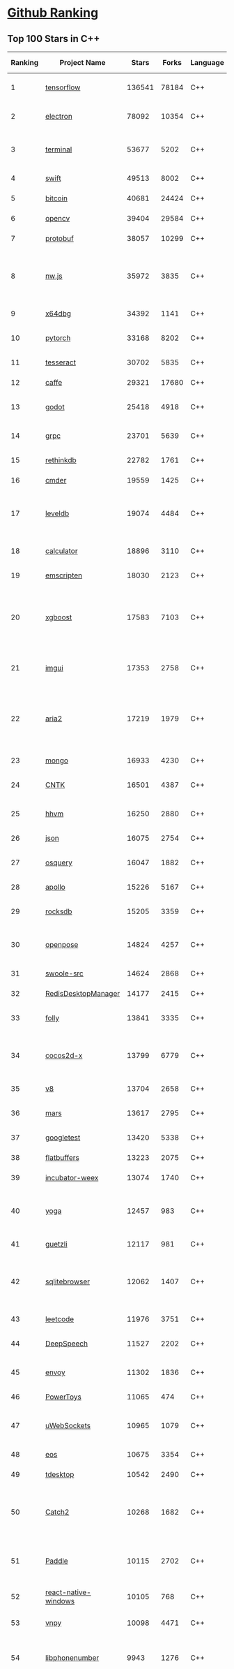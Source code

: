 [Github Ranking](../README.md)
==========

## Top 100 Stars in C\+\+

| Ranking | Project Name | Stars | Forks | Language | Open Issues | Description | Last Commit |
| ------- | ------------ | ----- | ----- | -------- | ----------- | ----------- | ----------- |
| 1 | [tensorflow](https://github.com/tensorflow/tensorflow) | 136541 | 78184 | C++ | 2965 | An Open Source Machine Learning Framework for Everyone | 2019-10-29T10:58:02Z |
| 2 | [electron](https://github.com/electron/electron) | 78092 | 10354 | C++ | 1199 | :electron: Build cross-platform desktop apps with JavaScript, HTML, and CSS | 2019-10-29T10:51:34Z |
| 3 | [terminal](https://github.com/microsoft/terminal) | 53677 | 5202 | C++ | 760 | The new Windows Terminal, and the original Windows console host - all in the same place! | 2019-10-29T03:01:17Z |
| 4 | [swift](https://github.com/apple/swift) | 49513 | 8002 | C++ | 601 | The Swift Programming Language | 2019-10-29T09:21:56Z |
| 5 | [bitcoin](https://github.com/bitcoin/bitcoin) | 40681 | 24424 | C++ | 1031 | Bitcoin Core integration/staging tree | 2019-10-29T10:33:38Z |
| 6 | [opencv](https://github.com/opencv/opencv) | 39404 | 29584 | C++ | 1785 | Open Source Computer Vision Library | 2019-10-29T10:42:21Z |
| 7 | [protobuf](https://github.com/protocolbuffers/protobuf) | 38057 | 10299 | C++ | 763 | Protocol Buffers - Google's data interchange format | 2019-10-29T01:04:38Z |
| 8 | [nw.js](https://github.com/nwjs/nw.js) | 35972 | 3835 | C++ | 740 | Call all Node.js modules directly from DOM/WebWorker and enable a new way of writing applications with all Web technologies. | 2019-10-29T07:23:53Z |
| 9 | [x64dbg](https://github.com/x64dbg/x64dbg) | 34392 | 1141 | C++ | 356 | An open-source x64/x32 debugger for windows. | 2019-10-27T22:12:50Z |
| 10 | [pytorch](https://github.com/pytorch/pytorch) | 33168 | 8202 | C++ | 4494 | Tensors and Dynamic neural networks in Python with strong GPU acceleration | 2019-10-29T10:05:03Z |
| 11 | [tesseract](https://github.com/tesseract-ocr/tesseract) | 30702 | 5835 | C++ | 225 | Tesseract Open Source OCR Engine (main repository) | 2019-10-29T10:50:26Z |
| 12 | [caffe](https://github.com/BVLC/caffe) | 29321 | 17680 | C++ | 1068 | Caffe: a fast open framework for deep learning. | 2019-10-27T10:31:28Z |
| 13 | [godot](https://github.com/godotengine/godot) | 25418 | 4918 | C++ | 5678 | Godot Engine – Multi-platform 2D and 3D game engine | 2019-10-29T10:36:40Z |
| 14 | [grpc](https://github.com/grpc/grpc) | 23701 | 5639 | C++ | 921 | The C based gRPC (C++, Python, Ruby, Objective-C, PHP, C#) | 2019-10-29T10:32:13Z |
| 15 | [rethinkdb](https://github.com/rethinkdb/rethinkdb) | 22782 | 1761 | C++ | 1461 | The open-source database for the realtime web. | 2019-10-27T23:12:16Z |
| 16 | [cmder](https://github.com/cmderdev/cmder) | 19559 | 1425 | C++ | 18 | Lovely console emulator package for Windows | 2019-10-27T21:06:23Z |
| 17 | [leveldb](https://github.com/google/leveldb) | 19074 | 4484 | C++ | 127 | LevelDB is a fast key-value storage library written at Google that provides an ordered mapping from string keys to string values. | 2019-10-28T20:24:11Z |
| 18 | [calculator](https://github.com/microsoft/calculator) | 18896 | 3110 | C++ | 142 | Windows Calculator: A simple yet powerful calculator that ships with Windows | 2019-10-29T05:45:00Z |
| 19 | [emscripten](https://github.com/emscripten-core/emscripten) | 18030 | 2123 | C++ | 736 | Emscripten: An LLVM-to-Web Compiler | 2019-10-29T00:30:22Z |
| 20 | [xgboost](https://github.com/dmlc/xgboost) | 17583 | 7103 | C++ | 185 | Scalable, Portable and Distributed Gradient Boosting (GBDT, GBRT or GBM) Library,  for Python, R, Java, Scala, C++ and more. Runs on single machine, Hadoop, Spark, Flink and DataFlow | 2019-10-28T10:12:05Z |
| 21 | [imgui](https://github.com/ocornut/imgui) | 17353 | 2758 | C++ | 448 | Dear ImGui: Bloat-free Immediate Mode Graphical User interface for C++ with minimal dependencies | 2019-10-28T12:58:33Z |
| 22 | [aria2](https://github.com/aria2/aria2) | 17219 | 1979 | C++ | 630 | aria2 is a lightweight multi-protocol & multi-source, cross platform download utility operated in command-line. It supports HTTP/HTTPS, FTP, SFTP, BitTorrent and Metalink. | 2019-10-14T04:07:10Z |
| 23 | [mongo](https://github.com/mongodb/mongo) | 16933 | 4230 | C++ | 40 | The MongoDB Database | 2019-10-29T05:26:18Z |
| 24 | [CNTK](https://github.com/microsoft/CNTK) | 16501 | 4387 | C++ | 786 | Microsoft Cognitive Toolkit (CNTK), an open source deep-learning toolkit | 2019-10-28T16:43:30Z |
| 25 | [hhvm](https://github.com/facebook/hhvm) | 16250 | 2880 | C++ | 874 | A virtual machine for executing programs written in Hack. | 2019-10-29T06:11:15Z |
| 26 | [json](https://github.com/nlohmann/json) | 16075 | 2754 | C++ | 48 | JSON for Modern C++ | 2019-10-23T19:41:20Z |
| 27 | [osquery](https://github.com/osquery/osquery) | 16047 | 1882 | C++ | 616 | SQL powered operating system instrumentation, monitoring, and analytics. | 2019-10-29T04:43:07Z |
| 28 | [apollo](https://github.com/ApolloAuto/apollo) | 15226 | 5167 | C++ | 466 | An open autonomous driving platform | 2019-10-29T05:21:41Z |
| 29 | [rocksdb](https://github.com/facebook/rocksdb) | 15205 | 3359 | C++ | 402 | A library that provides an embeddable, persistent key-value store for fast storage. | 2019-10-29T10:05:42Z |
| 30 | [openpose](https://github.com/CMU-Perceptual-Computing-Lab/openpose) | 14824 | 4257 | C++ | 25 | OpenPose: Real-time multi-person keypoint detection library for body, face, hands, and foot estimation | 2019-10-28T08:12:01Z |
| 31 | [swoole-src](https://github.com/swoole/swoole-src) | 14624 | 2868 | C++ | 60 | 🚀 Coroutine-based concurrency library for PHP | 2019-10-29T09:48:53Z |
| 32 | [RedisDesktopManager](https://github.com/uglide/RedisDesktopManager) | 14177 | 2415 | C++ | 31 | :wrench: Cross-platform GUI management tool for Redis | 2019-10-25T11:07:19Z |
| 33 | [folly](https://github.com/facebook/folly) | 13841 | 3335 | C++ | 189 | An open-source C++ library developed and used at Facebook. | 2019-10-28T23:15:15Z |
| 34 | [cocos2d-x](https://github.com/cocos2d/cocos2d-x) | 13799 | 6779 | C++ | 1349 | Cocos2d-x is a suite of open-source, cross-platform, game-development tools used by millions of developers all over the world. | 2019-10-29T06:30:11Z |
| 35 | [v8](https://github.com/v8/v8) | 13704 | 2658 | C++ | 1 | The official mirror of the V8 Git repository | 2019-10-10T17:52:03Z |
| 36 | [mars](https://github.com/Tencent/mars) | 13617 | 2795 | C++ | 123 | Mars is a cross-platform network component  developed by WeChat. | 2019-10-28T13:43:02Z |
| 37 | [googletest](https://github.com/google/googletest) | 13420 | 5338 | C++ | 124 | Googletest - Google Testing and Mocking Framework | 2019-10-28T21:18:05Z |
| 38 | [flatbuffers](https://github.com/google/flatbuffers) | 13223 | 2075 | C++ | 233 | FlatBuffers: Memory Efficient Serialization Library | 2019-10-29T01:49:58Z |
| 39 | [incubator-weex](https://github.com/apache/incubator-weex) | 13074 | 1740 | C++ | 130 | Apache Weex (Incubating) | 2019-10-28T16:16:58Z |
| 40 | [yoga](https://github.com/facebook/yoga) | 12457 | 983 | C++ | 225 | Yoga is a cross-platform layout engine which implements Flexbox. Follow https://twitter.com/yogalayout for updates. | 2019-10-28T19:54:57Z |
| 41 | [guetzli](https://github.com/google/guetzli) | 12117 | 981 | C++ | 117 | Perceptual JPEG encoder | 2019-10-25T12:45:03Z |
| 42 | [sqlitebrowser](https://github.com/sqlitebrowser/sqlitebrowser) | 12062 | 1407 | C++ | 375 | Official home of the DB Browser for SQLite (DB4S) project. Previously known as "SQLite Database Browser" and "Database Browser for SQLite". Website at:  | 2019-10-28T20:37:00Z |
| 43 | [leetcode](https://github.com/haoel/leetcode) | 11976 | 3751 | C++ | 51 | LeetCode Problems' Solutions  | 2019-10-29T09:00:59Z |
| 44 | [DeepSpeech](https://github.com/mozilla/DeepSpeech) | 11527 | 2202 | C++ | 110 | A TensorFlow implementation of Baidu's DeepSpeech architecture | 2019-10-29T10:31:22Z |
| 45 | [envoy](https://github.com/envoyproxy/envoy) | 11302 | 1836 | C++ | 593 | Cloud-native high-performance edge/middle/service proxy | 2019-10-29T10:22:15Z |
| 46 | [PowerToys](https://github.com/microsoft/PowerToys) | 11065 | 474 | C++ | 344 | Windows system utilities to maximize productivity | 2019-10-29T10:38:42Z |
| 47 | [uWebSockets](https://github.com/uNetworking/uWebSockets) | 10965 | 1079 | C++ | 16 | Simple, secure & standards compliant web I/O for the most demanding of applications | 2019-10-26T14:27:07Z |
| 48 | [eos](https://github.com/EOSIO/eos) | 10675 | 3354 | C++ | 263 | An open source smart contract platform  | 2019-10-29T09:14:42Z |
| 49 | [tdesktop](https://github.com/telegramdesktop/tdesktop) | 10542 | 2490 | C++ | 1157 | Telegram Desktop messaging app | 2019-10-21T18:29:51Z |
| 50 | [Catch2](https://github.com/catchorg/Catch2) | 10268 | 1682 | C++ | 223 | A modern, C++-native, header-only, test framework for unit-tests, TDD and BDD - using C++11, C++14, C++17 and later (or C++03 on the Catch1.x branch) | 2019-10-29T10:43:33Z |
| 51 | [Paddle](https://github.com/PaddlePaddle/Paddle) | 10115 | 2702 | C++ | 1630 | PArallel Distributed Deep LEarning （『飞桨』核心框架，高性能单机、分布式训练和跨平台部署） | 2019-10-29T10:54:49Z |
| 52 | [react-native-windows](https://github.com/microsoft/react-native-windows) | 10105 | 768 | C++ | 332 | A framework for building native Windows apps with React. | 2019-10-29T08:11:16Z |
| 53 | [vnpy](https://github.com/vnpy/vnpy) | 10098 | 4471 | C++ | 22 | 基于Python的开源量化交易平台开发框架 | 2019-10-29T08:15:50Z |
| 54 | [libphonenumber](https://github.com/google/libphonenumber) | 9943 | 1276 | C++ | 86 | Google's common Java, C++ and JavaScript library for parsing, formatting, and validating international phone numbers. | 2019-10-29T09:21:54Z |
| 55 | [LightGBM](https://github.com/microsoft/LightGBM) | 9804 | 2626 | C++ | 42 | A fast, distributed, high performance gradient boosting (GBT, GBDT, GBRT, GBM or MART) framework based on decision tree algorithms, used for ranking, classification and many other machine learning tasks. | 2019-10-29T03:53:31Z |
| 56 | [xbmc](https://github.com/xbmc/xbmc) | 9716 | 5206 | C++ | 582 | Kodi is an award-winning free and open source home theater/media center software and entertainment hub for digital media. With its beautiful interface and powerful skinning engine, it's available for Android, BSD, Linux, macOS, iOS and Windows. | 2019-10-29T08:06:32Z |
| 57 | [foundationdb](https://github.com/apple/foundationdb) | 9578 | 771 | C++ | 374 | FoundationDB - the open source, distributed, transactional key-value store | 2019-10-29T10:29:02Z |
| 58 | [Proton](https://github.com/ValveSoftware/Proton) | 9513 | 335 | C++ | 2125 | Compatibility tool for Steam Play based on Wine and additional components | 2019-10-09T21:23:03Z |
| 59 | [Karabiner-Elements](https://github.com/pqrs-org/Karabiner-Elements) | 9345 | 574 | C++ | 85 | Karabiner-Elements is a powerful utility for keyboard customization on macOS Sierra (10.12) or later. | 2019-10-22T07:46:08Z |
| 60 | [incubator-brpc](https://github.com/apache/incubator-brpc) | 9296 | 2231 | C++ | 185 | Industrial-grade RPC framework used throughout Baidu, with 1,000,000+ instances and thousands kinds of services, called "baidu-rpc" inside Baidu. | 2019-10-29T04:25:03Z |
| 61 | [openage](https://github.com/SFTtech/openage) | 9151 | 888 | C++ | 212 | Free (as in freedom) open source clone of the Age of Empires II engine :rocket: | 2019-10-28T09:31:35Z |
| 62 | [hardseed](https://github.com/yangyangwithgnu/hardseed) | 9131 | 1964 | C++ | 35 | SEX IS ZERO (0), so, who wanna be the ONE (1), aha? | 2018-08-25T17:29:23Z |
| 63 | [CRYENGINE](https://github.com/CRYTEK/CRYENGINE) | 9120 | 1788 | C++ | 72 | CRYENGINE is a powerful real-time game development platform created by Crytek. | 2019-10-29T06:39:27Z |
| 64 | [turicreate](https://github.com/apple/turicreate) | 9109 | 913 | C++ | 473 | Turi Create simplifies the development of custom machine learning models. | 2019-10-29T04:29:56Z |
| 65 | [AirSim](https://github.com/microsoft/AirSim) | 9082 | 2348 | C++ | 481 | Open source simulator for autonomous vehicles built on Unreal Engine / Unity, from Microsoft AI & Research | 2019-10-26T23:59:48Z |
| 66 | [openalpr](https://github.com/openalpr/openalpr) | 8918 | 2025 | C++ | 435 | Automatic License Plate Recognition library | 2019-10-21T07:15:01Z |
| 67 | [wkhtmltopdf](https://github.com/wkhtmltopdf/wkhtmltopdf) | 8806 | 1239 | C++ | 864 | Convert HTML to PDF using Webkit (QtWebKit) | 2019-08-30T15:40:36Z |
| 68 | [arangodb](https://github.com/arangodb/arangodb) | 8755 | 591 | C++ | 582 | 🥑 ArangoDB is a native multi-model database with flexible data models for documents, graphs, and key-values. Build high performance applications using a convenient SQL-like query language or JavaScript extensions. | 2019-10-29T10:47:38Z |
| 69 | [napajs](https://github.com/microsoft/napajs) | 8727 | 316 | C++ | 64 | Napa.js: a multi-threaded JavaScript runtime | 2018-10-30T21:08:57Z |
| 70 | [mosh](https://github.com/mobile-shell/mosh) | 8704 | 554 | C++ | 227 | Mobile Shell | 2019-10-17T14:29:31Z |
| 71 | [MMKV](https://github.com/Tencent/MMKV) | 8626 | 905 | C++ | 0 | An efficient, small mobile key-value storage framework developed by WeChat. Works on iOS, Android, macOS and Windows. | 2019-09-16T09:42:07Z |
| 72 | [ClickHouse](https://github.com/ClickHouse/ClickHouse) | 8619 | 1519 | C++ | 1149 | ClickHouse is a free analytic DBMS for big data | 2019-10-29T10:56:26Z |
| 73 | [navicat-keygen](https://github.com/DoubleLabyrinth/navicat-keygen) | 8496 | 2151 | C++ | 11 | A keygen for Navicat | 2019-10-03T07:34:10Z |
| 74 | [yuzu](https://github.com/yuzu-emu/yuzu) | 8487 | 569 | C++ | 187 | Nintendo Switch Emulator | 2019-10-29T03:42:21Z |
| 75 | [rapidjson](https://github.com/Tencent/rapidjson) | 8449 | 2302 | C++ | 393 | A fast JSON parser/generator for C++ with both SAX/DOM style API | 2019-10-21T18:39:29Z |
| 76 | [watchman](https://github.com/facebook/watchman) | 8403 | 656 | C++ | 90 | Watches files and records, or triggers actions, when they change.  | 2019-10-29T01:18:31Z |
| 77 | [Tasmota](https://github.com/arendst/Tasmota) | 8187 | 1927 | C++ | 10 | Alternative Firmware for ESP8266 based devices like itead Sonoff, with Web, Timers, OTA, MQTT, KNX and Sensors Support, to be used on Smart Home Systems. Written for Arduino IDE and PlatformIO | 2019-10-29T10:55:52Z |
| 78 | [notepad-plus-plus](https://github.com/notepad-plus-plus/notepad-plus-plus) | 8126 | 2350 | C++ | 1045 | Notepad++ official repository | 2019-10-29T01:46:36Z |
| 79 | [dlib](https://github.com/davisking/dlib) | 8104 | 2419 | C++ | 43 | A toolkit for making real world machine learning and data analysis applications in C++ | 2019-10-25T00:21:51Z |
| 80 | [interview](https://github.com/huihut/interview) | 8062 | 2581 | C++ | 3 | 📚 C/C++ 技术面试基础知识总结，包括语言、程序库、数据结构、算法、系统、网络、链接装载库等知识及面试经验、招聘、内推等信息。 | 2019-10-27T12:13:22Z |
| 81 | [Magisk](https://github.com/topjohnwu/Magisk) | 8024 | 1252 | C++ | 25 | A Magic Mask to Alter Android System Systemless-ly | 2019-10-28T22:00:38Z |
| 82 | [filament](https://github.com/google/filament) | 7974 | 554 | C++ | 71 | Filament is a real-time physically based rendering engine for Android, iOS, Windows, Linux, macOS and WASM/WebGL | 2019-10-29T09:41:18Z |
| 83 | [faiss](https://github.com/facebookresearch/faiss) | 7943 | 1458 | C++ | 71 | A library for efficient similarity search and clustering of dense vectors. | 2019-10-29T09:15:14Z |
| 84 | [Tars](https://github.com/TarsCloud/Tars) | 7770 | 1878 | C++ | 46 | Tars is a high-performance RPC framework based on name service and Tars protocol, also integrated administration platform, and implemented hosting-service via flexible schedule. | 2019-10-22T07:10:46Z |
| 85 | [horovod](https://github.com/horovod/horovod) | 7766 | 1213 | C++ | 444 | Distributed training framework for TensorFlow, Keras, PyTorch, and Apache MXNet. | 2019-10-29T00:13:43Z |
| 86 | [robomongo](https://github.com/Studio3T/robomongo) | 7676 | 661 | C++ | 652 | Native cross-platform MongoDB management tool | 2019-09-09T15:41:28Z |
| 87 | [tinyrenderer](https://github.com/ssloy/tinyrenderer) | 7655 | 634 | C++ | 6 | A brief computer graphics / rendering course | 2019-02-20T13:41:57Z |
| 88 | [libfacedetection](https://github.com/ShiqiYu/libfacedetection) | 7633 | 2166 | C++ | 55 | An open source library for face detection in images. The face detection speed can reach 1500FPS.  | 2019-09-24T02:17:18Z |
| 89 | [devilution](https://github.com/diasurgical/devilution) | 7572 | 908 | C++ | 86 | Diablo devolved - magic behind the 1996 computer game | 2019-10-28T20:42:41Z |
| 90 | [simdjson](https://github.com/lemire/simdjson) | 7551 | 417 | C++ | 61 | Parsing gigabytes of JSON per second  | 2019-10-28T22:26:05Z |
| 91 | [ncnn](https://github.com/Tencent/ncnn) | 7511 | 1986 | C++ | 146 | ncnn is a high-performance neural network inference framework optimized for the mobile platform | 2019-10-29T10:01:29Z |
| 92 | [OpenRCT2](https://github.com/OpenRCT2/OpenRCT2) | 7469 | 840 | C++ | 1288 | An open source re-implementation of RollerCoaster Tycoon 2 🎢 | 2019-10-28T22:34:10Z |
| 93 | [solidity](https://github.com/ethereum/solidity) | 7361 | 2044 | C++ | 698 | Solidity, the Contract-Oriented Programming Language | 2019-10-29T09:29:42Z |
| 94 | [qBittorrent](https://github.com/qbittorrent/qBittorrent) | 7346 | 1292 | C++ | 2691 | qBittorrent BitTorrent client | 2019-10-29T07:56:12Z |
| 95 | [openFrameworks](https://github.com/openframeworks/openFrameworks) | 7302 | 2321 | C++ | 908 | openFrameworks is a community-developed cross platform toolkit for creative coding in C++. | 2019-10-26T15:03:49Z |
| 96 | [zeal](https://github.com/zealdocs/zeal) | 7285 | 566 | C++ | 138 | Offline documentation browser inspired by Dash | 2019-10-18T05:07:03Z |
| 97 | [shadowsocks-qt5](https://github.com/shadowsocks/shadowsocks-qt5) | 7246 | 2235 | C++ | 72 | A cross-platform shadowsocks GUI client | 2019-01-01T20:28:17Z |
| 98 | [aseprite](https://github.com/aseprite/aseprite) | 7190 | 730 | C++ | 737 | Animated sprite editor & pixel art tool (Windows, macOS, Linux) | 2019-10-26T16:25:21Z |
| 99 | [rpcs3](https://github.com/RPCS3/rpcs3) | 7164 | 1207 | C++ | 511 | PS3 emulator/debugger | 2019-10-29T09:14:03Z |
| 100 | [spdlog](https://github.com/gabime/spdlog) | 7046 | 1546 | C++ | 21 | Fast C++ logging library. | 2019-10-28T21:42:12Z |

